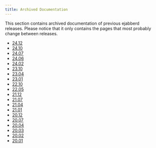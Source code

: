 ```yaml
---
title: Archived Documentation
---
```


This section contains archived documentation of previous ejabberd releases.
Please notice that it only contains the pages that most probably change between releases.

<!-- RELEASE_LIST -->
* [24.12](24.12/index.md)
* [24.10](24.10/index.md)
* [24.07](24.07/index.md)
* [24.06](24.06/index.md)
* [24.02](24.02/index.md)
* [23.10](23.10/index.md)
* [23.04](23.04/index.md)
* [23.01](23.01/index.md)
* [22.10](22.10/index.md)
* [22.05](22.05/index.md)
* [21.12](21.12/index.md)
* [21.07](21.07/index.md)
* [21.04](21.04/index.md)
* [21.01](21.01/index.md)
* [20.12](20.12/index.md)
* [20.07](20.07/index.md)
* [20.04](20.04/index.md)
* [20.03](20.03/index.md)
* [20.02](20.02/index.md)
* [20.01](20.01/index.md)
